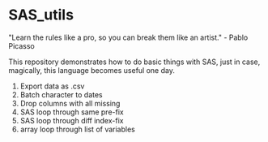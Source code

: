 # SAS_utils
"Learn the rules like a pro, so you can break them like an artist." - Pablo Picasso

This repository demonstrates how to do basic things with SAS, just in case, magically, this language becomes useful one day. 
1. Export data as .csv
2. Batch character to dates
3. Drop columns with all missing
4. SAS loop through same pre-fix
5. SAS loop through diff index-fix
6. array loop through list of variables
